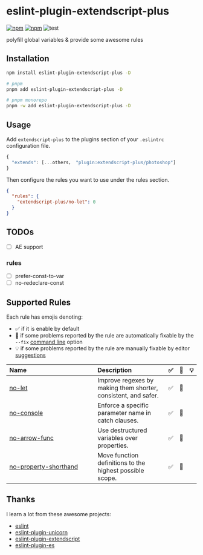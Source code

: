 # eslint-plugin-extendscript-plus

[![npm](https://img.shields.io/npm/v/eslint-plugin-extendscript-plus)](https://www.npmjs.com/package/eslint-plugin-extendscript-plus) [![npm](https://img.shields.io/npm/dm/eslint-plugin-extendscript-plus)](https://www.npmjs.com/package/eslint-plugin-extendscript-plus) ![test](https://github.com/tjx666/eslint-plugin-extendscript-plus/actions/workflows/test.yml/badge.svg)

polyfill global variables &amp; provide some awesome rules

## Installation

```sh
npm install eslint-plugin-extendscript-plus -D

# pnpm
pnpm add eslint-plugin-extendscript-plus -D

# pnpm monorepo
pnpm -w add eslint-plugin-extendscript-plus -D
```

## Usage

Add `extendscript-plus` to the plugins section of your `.eslintrc` configuration file.

```javascript
{
  "extends": [...others， "plugin:extendscript-plus/photoshop"]
}
```

Then configure the rules you want to use under the rules section.

```json
{
  "rules": {
    "extendscript-plus/no-let": 0
  }
}
```

## TODOs

- [ ] AE support

### rules

- [ ] prefer-const-to-var
- [ ] no-redeclare-const

## Supported Rules

Each rule has emojis denoting:

- ✅ if it is enable by default
- 🔧 if some problems reported by the rule are automatically fixable by the `--fix` [command line](https://eslint.org/docs/user-guide/command-line-interface#fixing-problems) option
- 💡 if some problems reported by the rule are manually fixable by editor [suggestions](https://eslint.org/docs/developer-guide/working-with-rules#providing-suggestions)

| Name&nbsp;&nbsp;&nbsp;&nbsp;&nbsp;&nbsp;&nbsp;&nbsp;&nbsp;&nbsp;&nbsp;&nbsp;&nbsp;&nbsp;&nbsp;&nbsp;&nbsp;&nbsp;&nbsp;&nbsp;&nbsp;&nbsp;&nbsp;&nbsp;&nbsp;&nbsp;&nbsp;&nbsp;&nbsp;&nbsp;&nbsp;&nbsp;&nbsp;&nbsp;&nbsp;&nbsp;&nbsp;&nbsp;&nbsp;&nbsp; | Description                                                    | ✅  | 🔧  | 💡  |
| :--------------------------------------------------------------------------------------------------------------------------------------------------------------------------------------------------------------------------------------------------- | :------------------------------------------------------------- | :-- | :-- | :-- |
| [no-let](docs/rules/no-let.md)                                                                                                                                                                                                                       | Improve regexes by making them shorter, consistent, and safer. | ✅  | 🔧  |     |
| [no-console](docs/rules/no-console.md)                                                                                                                                                                                                               | Enforce a specific parameter name in catch clauses.            | ✅  | 🔧  |     |
| [no-arrow-func](docs/rules/no-arrow-func.md)                                                                                                                                                                                                         | Use destructured variables over properties.                    | ✅  | 🔧  |     |
| [no-property-shorthand](docs/rules/no-property-shorthand.md)                                                                                                                                                                                         | Move function definitions to the highest possible scope.       | ✅  | 🔧  |     |

## Thanks

I learn a lot from these awesome projects:

- [eslint](https://github.com/eslint/eslint)
- [eslint-plugin-unicorn](https://github.com/sindresorhus/eslint-plugin-unicorn)
- [eslint-plugin-extendscript](https://github.com/adambrgmn/eslint-plugin-extendscript)
- [eslint-plugin-es](https://github.com/tjx666/eslint-plugin-es)
